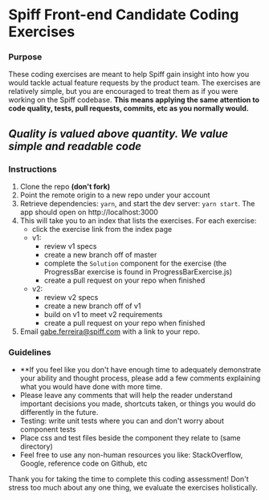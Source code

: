 # Spiff Front-end Candidate Coding Exercises

### Purpose
These coding exercises are meant to help Spiff gain insight into how you would tackle actual feature requests by the product team. The exercises are relatively simple, but you are encouraged to treat them as if you were working on the Spiff codebase. **This means applying the same attention to code quality, tests, pull requests, commits, etc as you normally would.** 

**_Quality is valued above quantity. We value simple and readable code_**
---

### Instructions
1. Clone the repo **(don't fork)**
2. Point the remote origin to a new repo under your account 
3. Retrieve dependencies: `yarn`, and start the dev server: `yarn start`. The app should open on http://localhost:3000
4. This will take you to an index that lists the exercises. For each exercise:
    - click the exercise link from the index page
    - v1:
      - review v1 specs
      - create a new branch off of master
      - complete the `Solution` component for the exercise (the ProgressBar exercise is found in ProgressBarExercise.js)
      - create a pull request on your repo when finished
    - v2:
      - review v2 specs
      - create a new branch off of v1
      - build on v1 to meet v2 requirements
      - create a pull request on your repo when finished
5. Email gabe.ferreira@spiff.com with a link to your repo.

### Guidelines

- **If you feel like you don't have enough time to adequately demonstrate your ability and thought process, please add a few comments explaining what you would have done with more time.
- Please leave any comments that will help the reader understand important decisions you made, shortcuts taken, or things you would do differently in the future.
- Testing: write unit tests where you can and don't worry about component tests
- Place css and test files beside the component they relate to (same directory)
- Feel free to use any non-human resources you like: StackOverflow, Google, reference code on Github, etc

Thank you for taking the time to complete this coding assessment! Don't stress too much about any one thing, we evaluate the exercises holistically.
